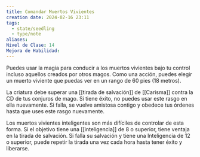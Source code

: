 ```yaml
---
title: Comandar Muertos Vivientes
creation date: 2024-02-16 23:11
tags:
  - state/seedling
  - type/note
aliases: 
Nivel de Clase: 14
Mejora de Habilidad:
---
```

Puedes usar la magia para conducir a los muertos vivientes bajo tu control incluso aquellos creados por otros magos. Como una acción, puedes elegir un muerto viviente que puedas ver en un rango de 60 pies (18 metros). 

La criatura debe superar una [[tirada de salvación]] de [[Carisma]] contra la CD de tus conjuros de mago. Si tiene éxito, no puedes usar este rasgo en ella nuevamente. Si falla, se vuelve amistosa contigo y obedece tus órdenes hasta que uses este rasgo nuevamente.

Los muertos vivientes inteligentes son más difíciles de controlar de esta forma. Si el objetivo tiene
una [[inteligencia]] de 8 o superior, tiene ventaja en la tirada de salvación. 
Si falla su salvación y tiene una Inteligencia de 12 o superior, puede repetir la tirada una vez cada hora hasta tener éxito y liberarse.


